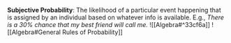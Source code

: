 **Subjective Probability**: The likelihood of a particular event happening that is assigned by an individual based on whatever info is available.
	E.g., *There is a 30% chance that my best friend will call me.*
![[Algebra#^33cf6a]]
![[Algebra#General Rules of Probability]]
 